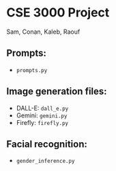 # CSE 3000 Project

Sam, Conan, Kaleb, Raouf

## Prompts:

- `prompts.py`

## Image generation files:

- DALL-E: `dall_e.py`
- Gemini: `gemini.py`
- Firefly: `firefly.py`

## Facial recognition:

- `gender_inference.py`
